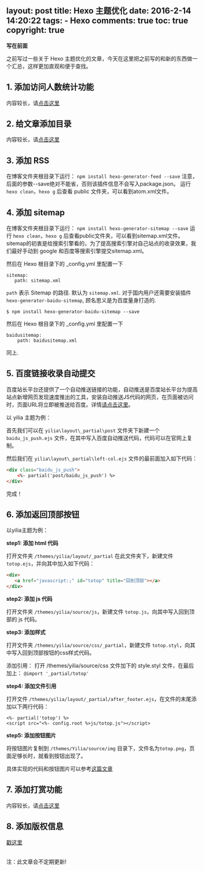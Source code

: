 layout: post
title: Hexo 主题优化
date: 2016-2-14 14:20:22
tags: 
	- Hexo
comments: true
toc: true
copyright: true
---

**写在前面**

之前写过一些关于 Hexo 主题优化的文章，今天在这里把之前写的和新的东西做一个汇总，这样更加直观和便于查找。

<!--more-->

## **1. 添加访问人数统计功能** ##

内容较长，请[点击这里](../../../../2015/11/30/add-counter-to-hexo/)

## **2. 给文章添加目录** ##

内容较长，请[点击这里](../../../../2015/12/13/add-toc-to-hexo/)


## **3. 添加 RSS** ##

在博客文件夹根目录下运行：
`npm install hexo-generator-feed --save`
注意，后面的参数--save绝对不能省，否则该插件信息不会写入package.json。
运行 `hexo clean`，`hexo g` 后查看 public 文件夹，可以看到atom.xml文件。

## **4. 添加 sitemap** ##

在博客文件夹根目录下运行：
`npm install hexo-generator-sitemap --save`
运行 `hexo clean`，`hexo g` 后查看public文件夹，可以看到sitemap.xml文件。
sitemap的初衷是给搜索引擎看的，为了提高搜索引擎对自己站点的收录效果，我们最好手动到 google 和百度等搜索引擎提交sitemap.xml。

然后在 Hexo 根目录下的 _config.yml 里配置一下
```
sitemap:
   path: sitemap.xml
```
`path` 表示 Sitemap 的路径. 默认为 `sitemap.xml`.
对于国内用户还需要安装插件 `hexo-generator-baidu-sitemap`, 顾名思义是为百度量身打造的.
```
$ npm install hexo-generator-baidu-sitemap --save
```
然后在 Hexo 根目录下的 _config.yml 里配置一下
```
baidusitemap:
    path: baidusitemap.xml
```
同上.

## 5. 百度链接收录自动提交 ##

百度站长平台还提供了一个自动推送链接的功能，自动推送是百度站长平台为提高站点新增网页发现速度推出的工具，安装自动推送JS代码的网页，在页面被访问时，页面URL将立即被推送给百度。详情[请点击这里](http://zhanzhang.baidu.com/linksubmit/index?site=http://www.cighao.com/)。

以 yilia 主题为例：

首先我们可以在 `yilia\layout\_partial\post` 文件夹下新建一个 `baidu_js_push.ejs` 文件，在其中写入百度自动推送代码，代码可以在官网上复制。

然后我们在 `yilia\layout\_partial\left-col.ejs` 文件的最前面加入如下代码：
```html
<div class="baidu_js_push">
	<%- partial('post/baidu_js_push') %>
</div>
```
完成！

## **6. 添加返回顶部按钮** ##

以yilia主题为例：

**step1: 添加 html 代码**

打开文件夹 `/themes/yilia/layout/_partial` 在此文件夹下，新建文件 `totop.ejs`，并向其中加入如下代码：
```html
<div>
   <a href="javascript:;" id="totop" title="回到顶部"></a> 
</div>
```
**step2: 添加 js 代码**

打开文件夹 `/themes/yilia/source/js`，新建文件 `totop.js`，向其中写入回到顶部的 js 代码。

**step3: 添加样式**

打开文件夹 `/themes/yilia/source/css/_partial`，新建文件 `totop.styl`，向其中写入回到顶部按钮的css样式代码。

添加引用： 打开 /themes/yilia/source/css 文件加下的 style.styl 文件，在最后加上： `@import '_partial/totop' `

**step4: 添加文件引用**

打开文件 `/themes/yilia/layout/_partial/after_footer.ejs`，在文件的末尾添加以下两行代码：
```
<%- partial('totop') %>
<script src="<%- config.root %>js/totop.js"></script>
```

**step5: 添加按钮图片**

将按钮图片复制到 `/themes/Yilia/source/img` 目录下，文件名为`totop.png`，页面足够长时，就看到按钮出现了。


具体实现的代码和按钮图片可以参考[这篇文章](../../../../2016/01/09/toTop-by-javascript/)


## **7. 添加打赏功能** ##

内容较长，请[点击这里](../../../../2016/02/23/add-donate-to-hexo/)



## 8. 添加版权信息 ##

[戳这里](../../../../2016/03/01/add-copyright-to-hexo/)

</br>
注：此文章会不定期更新!